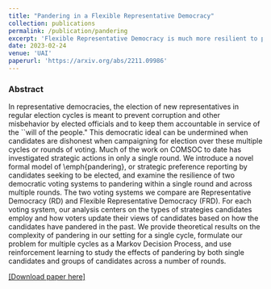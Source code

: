 ```yaml
---
title: "Pandering in a Flexible Representative Democracy"
collection: publications
permalink: /publication/pandering
excerpt: 'Flexible Representative Democracy is much more resilient to pandering candidates/representatives than traditional Representative Democracy'
date: 2023-02-24
venue: 'UAI'
paperurl: 'https://arxiv.org/abs/2211.09986'
---
```


### Abstract
In representative democracies, the election of new representatives in regular election cycles is meant to prevent corruption and other misbehavior by elected officials and to keep them accountable in service of the ``will of the people." This democratic ideal can be undermined when candidates are dishonest when campaigning for election over these multiple cycles or rounds of voting. Much of the work on COMSOC to date has investigated strategic actions in only a single round. We introduce a novel formal model of \emph{pandering}, or strategic preference reporting by candidates seeking to be elected, and examine the resilience of two democratic voting systems to pandering within a single round and across multiple rounds. The two voting systems we compare are Representative Democracy (RD) and Flexible Representative Democracy (FRD). For each voting system, our analysis centers on the types of strategies candidates employ and how voters update their views of candidates based on how the candidates have pandered in the past. We provide theoretical results on the complexity of pandering in our setting for a single cycle, formulate our problem for multiple cycles as a Markov Decision Process, and use reinforcement learning to study the effects of pandering by both single candidates and groups of candidates across a number of rounds.

[[Download paper here]](https://arxiv.org/pdf/2211.09986.pdf)
